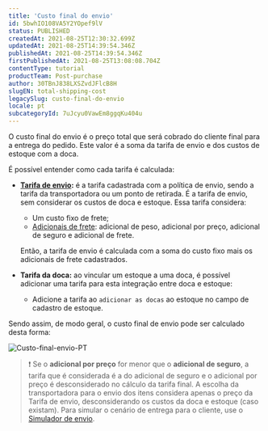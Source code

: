 ```yaml
---
title: 'Custo final do envio'
id: 5bwhIO108VA5Y2YOpef9lV
status: PUBLISHED
createdAt: 2021-08-25T12:30:32.699Z
updatedAt: 2021-08-25T14:39:54.346Z
publishedAt: 2021-08-25T14:39:54.346Z
firstPublishedAt: 2021-08-25T13:08:08.704Z
contentType: tutorial
productTeam: Post-purchase
author: 30TBnJ838LXSZvdJFlcB8H
slugEN: total-shipping-cost
legacySlug: custo-final-do-envio
locale: pt
subcategoryId: 7uJcyu0VawEm8ggqKu404u
---
```


O custo final do envio é o preço total que será cobrado do cliente final para a entrega do pedido. Este valor é a soma da tarifa de envio e dos custos de estoque com a doca. 

É possível entender como cada tarifa é calculada:

* **[Tarifa de envio](/pt/tutorial/tarifas-de-envio--1Balpg3rv0854udEPedvMM):** é a tarifa cadastrada com a política de envio, sendo a tarifa da transportadora ou um ponto de retirada. É a tarifa de envio, sem considerar os custos de doca e estoque. Essa tarifa considera:
    * Um custo fixo de frete;
    * [Adicionais de frete](/pt/tutorial/adicionais-de-frete--2vqGwMn0LabkOHY6zSHYNV): adicional de peso, adicional por preço, adicional de seguro e adicional de frete. 

    Então, a tarifa de envio é calculada com a soma do custo fixo mais os adicionais de frete cadastrados. 

* **Tarifa da doca:** ao vincular um estoque a uma doca, é possível adicionar uma tarifa para esta integração entre doca e estoque:
    * Adicione a tarifa ao `adicionar as docas` ao estoque no campo de cadastro de estoque.

Sendo assim, de modo geral, o custo final de envio pode ser calculado desta forma:

![Custo-final-envio-PT](https://cdn.statically.io/gh/vtexdocs/help-center-content/refs/heads/main/docs/pt/tutorials/envio/tarifas-de-envio/custo-final-do-envio_1.svg)

> ❗ Se o **adicional por preço** for menor que o **adicional de seguro**, a tarifa que é considerada é a do adicional de seguro e o adicional por preço é desconsiderado no cálculo da tarifa final. A escolha da transportadora para o envio dos itens considera apenas o preço da Tarifa de envio, desconsiderando os custos da doca e estoque (caso existam). Para simular o cenário de entrega para o cliente, use o [Simulador de envio](/pt/tutorial/simulacao-de-frete--tutorials_144).

